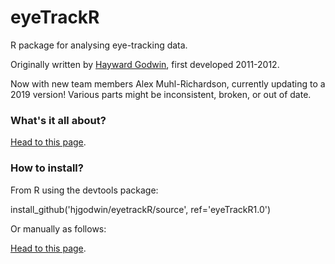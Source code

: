 # eyeTrackR

R package for analysing eye-tracking data. 

Originally written by [Hayward Godwin](http://psychwire.wordpress.com/), first developed 2011-2012. 

Now with new team members Alex Muhl-Richardson, currently updating to a 2019 version! Various parts might be inconsistent, broken, or out of date.

### What's it all about?

[Head to this page](https://github.com/hjgodwin/eyeTrackR/wiki).

### How to install?

From R using the devtools package:

install_github('hjgodwin/eyetrackR/source', ref='eyeTrackR1.0')

Or manually as follows:

[Head to this page](https://github.com/hjgodwin/eyeTrackR/wiki/Installation/).







